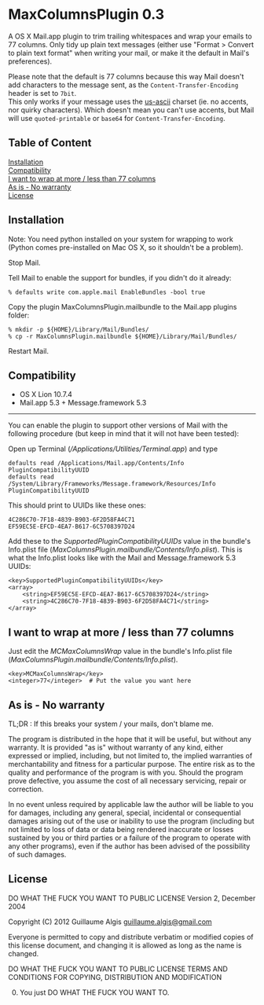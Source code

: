 
# MaxColumnsPlugin 0.3

A OS X Mail.app plugin to trim trailing whitespaces and wrap your emails to 77
columns.
Only tidy up plain text messages (either use "Format > Convert to plain text
format" when writing your mail, or make it the default in Mail's preferences).

Please note that the default is 77 columns because this way Mail doesn't add
characters to the message sent, as the `Content-Transfer-Encoding` header is set
to `7bit`.  
This only works if your message uses the
[us-ascii](http://en.wikipedia.org/wiki/ASCII) charset (ie. no accents, nor
quirky characters).
Which doesn't mean you can't use accents, but Mail will use `quoted-printable`
or `base64` for `Content-Transfer-Encoding`.

## Table of Content

[Installation](#installation)  
[Compatibility](#compatibility)  
[I want to wrap at more / less than 77 columns](#i-want-to-wrap-at-more-less-than-77-columns)  
[As is - No warranty](#as-is-no-warranty)  
[License](#license)  

## Installation

Note: You need python installed on your system for wrapping to work (Python
comes pre-installed on Mac OS X, so it shouldn't be a problem).

Stop Mail.

Tell Mail to enable the support for bundles, if you didn't do it already:

    % defaults write com.apple.mail EnableBundles -bool true

Copy the plugin MaxColumnsPlugin.mailbundle to the Mail.app plugins folder:

    % mkdir -p ${HOME}/Library/Mail/Bundles/
    % cp -r MaxColumnsPlugin.mailbundle ${HOME}/Library/Mail/Bundles/

Restart Mail.

## Compatibility

- OS X Lion 10.7.4
 - Mail.app 5.3 + Message.framework 5.3

- - -

You can enable the plugin to support other versions of Mail with the following
procedure (but keep in mind that it will not have been tested):

Open up Terminal (_/Applications/Utilities/Terminal.app_) and type

    defaults read /Applications/Mail.app/Contents/Info PluginCompatibilityUUID
    defaults read /System/Library/Frameworks/Message.framework/Resources/Info PluginCompatibilityUUID

This should print to UUIDs like these ones:

    4C286C70-7F18-4839-B903-6F2D58FA4C71
    EF59EC5E-EFCD-4EA7-B617-6C5708397D24

Add these to the _SupportedPluginCompatibilityUUIDs_ value in the bundle's
Info.plist file (_MaxColumnsPlugin.mailbundle/Contents/Info.plist_).
This is what the Info.plist looks like with the Mail and Message.framework 5.3
UUIDs:

    <key>SupportedPluginCompatibilityUUIDs</key>
    <array>
        <string>EF59EC5E-EFCD-4EA7-B617-6C5708397D24</string>
        <string>4C286C70-7F18-4839-B903-6F2D58FA4C71</string>
    </array>

## I want to wrap at more / less than 77 columns

Just edit the _MCMaxColumnsWrap_ value in the bundle's Info.plist file
(_MaxColumnsPlugin.mailbundle/Contents/Info.plist_).

    <key>MCMaxColumnsWrap</key>
    <integer>77</integer>  # Put the value you want here

## As is - No warranty

TL;DR : If this breaks your system / your mails, don't blame me.

The program is distributed in the hope that it will be useful, but without any
warranty. It is provided "as is" without warranty of any kind, either expressed
or implied, including, but not limited to, the implied warranties of
merchantability and fitness for a particular purpose. The entire risk as to the
quality and performance of the program is with you. Should the program prove
defective, you assume the cost of all necessary servicing, repair or
correction.

In no event unless required by applicable law the author will be liable to you
for damages, including any general, special, incidental or consequential
damages arising out of the use or inability to use the program (including but
not limited to loss of data or data being rendered inaccurate or losses
sustained by you or third parties or a failure of the program to operate with
any other programs), even if the author has been advised of the possibility of
such damages.

## License

DO WHAT THE FUCK YOU WANT TO PUBLIC LICENSE
Version 2, December 2004

Copyright (C) 2012 Guillaume Algis <guillaume.algis@gmail.com>

Everyone is permitted to copy and distribute verbatim or modified
copies of this license document, and changing it is allowed as long
as the name is changed.

DO WHAT THE FUCK YOU WANT TO PUBLIC LICENSE
TERMS AND CONDITIONS FOR COPYING, DISTRIBUTION AND MODIFICATION

0. You just DO WHAT THE FUCK YOU WANT TO.
